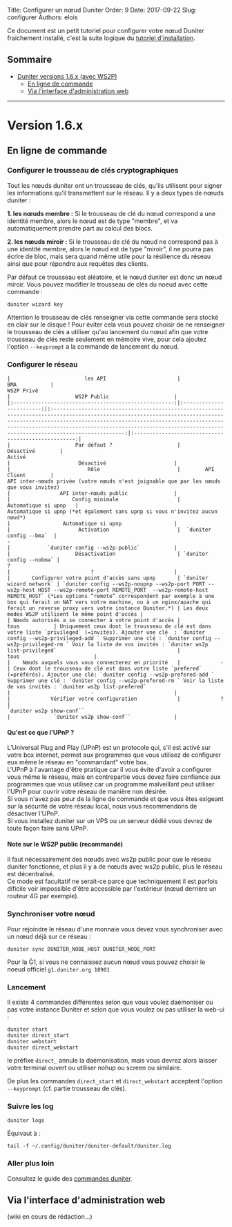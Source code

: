 Title: Configurer un nœud Duniter
Order: 9
Date: 2017-09-22
Slug: configurer
Authors: elois

Ce document est un petit tutoriel pour configurer votre nœud Duniter fraichement installé,  c'est la suite logique du [tutoriel d'installation](https://duniter.org/fr/wiki/duniter/installer).

## Sommaire

* [Duniter versions 1.6.x (avec WS2P)](#version-16x)
    * [En ligne de commande](#en-ligne-de-commande)
    * [Via l'interface d'administration web](#via-linterface-dadministration-web)

----

# Version 1.6.x

## En ligne de commande

### Configurer le trousseau de clés cryptographiques

Tout les nœuds duniter ont un trousseau de clés, qu'ils utilisent pour signer les informations qu'il transmettent sur le réseau. Il y a deux types de nœuds duniter :

**1. les nœuds membre :** Si le trousseau de clé du nœud correspond a une identité membre, alors le nœud est de type "membre", et 
va automatiquement prendre part au calcul des blocs.

**2. les nœuds miroir :** Si le trousseau de clé du nœud ne correspond pas à une identité membre, alors le nœud est de type "miroir", il ne pourra pas écrire de bloc, mais sera quand même utile pour la résilience du réseau ainsi que pour répondre aux requêtes des clients.

Par défaut ce trousseau est aléatoire, et le nœud duniter est donc un nœud miroir. Vous pouvez modifier le trousseau de clés du noeud avec cette commande :

    duniter wizard key

Attention le trousseau de clés renseigner via cette commande sera stocké en clair sur le disque !
Pour éviter cela vous pouvez choisir de ne renseigner le trousseau de clés a utiliser qu'au lancement du nœud afin que votre trousseau de clés reste seulement en mémoire vive, pour cela ajoutez l'option `--keyprompt` a la commande de lancement du nœud.
    
### Configurer le réseau


    |                        les API                       |            BMA           |                                                                                                                                                    WS2P Privé                                                                                                                                                    |                     WS2P Public                     |
    |:----------------------------------------------------:|:------------------------:|:----------------------------------------------------------------------------------------------------------------------------------------------------------------------------------------------------------------------------------------------------------------------------------------------------------------:|:---------------------------------------------------:|
    |                     Par défaut ?                     |         Désactivé        |                                                                                                                                                      Activé                                                                                                                                                      |                      Désactivé                      |
    |                         Rôle                         |        API Client        |                                                                                                              API inter-nœuds privée (votre nœuds n'est joignable que par les nœuds que vous invitez)                                                                                                             |                API inter-nœuds public               |
    |                    Config minimale                   |    Automatique si upnp   |                                                                                                                    Automatique si upnp (*et également sans upnp si vous n'invitez aucun nœud*)                                                                                                                   |                 Automatique si upnp                 |
    |                      Activation                      |  `duniter config --bma`  |                                                                                                                                                         -                                                                                                                                                        |            `duniter config --ws2p-public`           |
    |                     Désactivation                    | `duniter config --nobma` |                                                                                                                                                         ?                                                                                                                                                        |                          ?                          |
    |       Configurer votre point d'accès sans upnp       | `duniter wizard network` | `duniter config --ws2p-noupnp --ws2p-port PORT --ws2p-host HOST --ws2p-remote-port REMOTE_PORT  --ws2p-remote-host REMOTE_HOST` (*Les options “remote” correspondent par exemple à une box qui ferait un NAT vers votre machine, ou à un nginx/apache qui ferait un reverse proxy vers votre instance Duniter.*) | Les deux modes WS2P utilisent le même point d'accès |
    | Nœuds autorisés a se connecter à votre point d'accès |           tous           | Uniquement ceux dont le trousseau de clé est dans votre liste `privileged` (=invités). Ajouter une clé  : `duniter config --ws2p-privileged-add ` Supprimer une clé : `duniter config --ws2p-privileged-rm ` Voir la liste de vos invités : `duniter ws2p list-privileged`                                       |                         tous                        |
    |    Nœuds auquels vous vous connecterez en priorité   |             -            | Ceux dont le trousseau de clé est dans votre liste `prefered` (=préférés). Ajouter une clé: `duniter config --ws2p-prefered-add ` Supprimer une clé : `duniter config --ws2p-prefered-rm ` Voir la liste de vos invités : `duniter ws2p list-prefered`                                                           |                          -                          |
    |             Vérifier votre configuration             |             ?            |                                                                                                                                             `duniter ws2p show-conf``                                                                                                                                            |              `duniter ws2p show-conf``              |


#### Qu'est ce que l'UPnP ?

L’Universal Plug and Play (UPnP) est un protocole qui, s'il est activé sur votre box internet, permet aux programmes que vous utilisez de configurer eux même le réseau en "commandant" votre box.  
L'UPnP à l'avantage d'être pratique car il vous évite d'avoir a configurer vous même le réseau, mais en contrepartie vous devez faire confiance aux programmes que vous utilisez car un programme malveillant peut utiliser l'UPnP pour ouvrir votre réseau de manière non désirée.  
Si vous n'avez pas peur de la ligne de commande et que vous êtes exigeant sur la sécurité de votre réseau local, nous vous recommendons de désactiver l'UPnP.  
Si vous installez duniter sur un VPS ou un serveur dédié vous devrez de toute façon faire sans UPnP.

#### Note sur le WS2P public (recommandé)
    
Il faut nécessairement des nœuds avec ws2p public pour que le réseau duniter fonctionne, et plus il y a de nœuds avec ws2p public, plus le réseau est décentralisé.  
Ce mode est facultatif ne serait-ce parce que techniquement il est parfois dificile voir impossible d'être accessible par l'extérieur (nœud derrière un routeur 4G par exemple).

### Synchroniser votre nœud

Pour rejoindre le réseau d'une monnaie vous devez vous synchroniser avec un nœud déjà sur ce réseau :

    duniter sync DUNITER_NODE_HOST DUNITER_NODE_PORT

Pour la Ğ1, si vous ne connaissez aucun nœud vous pouvez choisir le noeud officiel `g1.duniter.org 10901`

### Lancement

Il existe 4 commandes différentes selon que vous voulez daémoniser ou pas votre instance Duniter et selon que vous voulez ou pas utiliser la web-ui : 

    duniter start
    duniter direct_start
    duniter webstart
    duniter direct_webstart

le préfixe `direct_` annule la daémonisation, mais vous devrez alors laisser votre terminal ouvert ou utiliser nohup ou screen ou similaire.

De plus les commandes `direct_start` et `direct_webstart` acceptent l'option `--keyprompt` (cf. partie trousseau de clés).

### Suivre les log

    duniter logs

Équivaut à :

    tail -f ~/.config/duniter/duniter-default/duniter.log

### Aller plus loin

Consultez le guide des [commandes duniter](https://duniter.org/fr/wiki/duniter/commandes).

## Via l'interface d'administration web

(wiki en cours de rédaction...)
